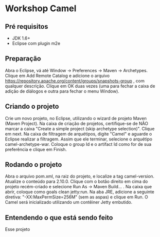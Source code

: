 Workshop Camel
==============

Pré requisitos
---------------

* JDK 1.6+
* Eclipse com plugin m2e

Preparação
---------------
Abra o Eclipse, vá até Window -> Preferences -> Maven -> Archetypes. Clique em Add Remote Catalog e adicione o arquivo https://repository.apache.org/content/groups/snapshots-group , com qualquer descrição. Clique em OK duas vezes (uma para fechar a caixa de adição de diálogos e outra para fechar o menu Window). 


Criando o projeto
---------------
Crie um novo projeto, no Eclipse, utilizando o wizard de projeto Maven (Maven Project). Na caixa de criação de projetos, certifique-se de NÃO marcar a caixa "Create a simple project (skip archetype selection)". Clique em next. Na caixa de filtragem de arquétipos, digite "Camel" e aguarde o Eclipse realizar a filtragem. Assim que ele terminar, selecione o arquétipo camel-archetype-war. Coloque o group Id e o artifact Id como for de sua preferência e clique em Finish. 


Rodando o projeto
---------------
Abra o arquivo pom.xml, na raiz do projeto, e localize a tag camel-version. Atualize o conteúdo para 2.10.0. Clique com o botão direito em cima do projeto recém-criado e selecione Run As -> Maven Build... . Na caixa que abrir, coloque como goals clean jetty:run. Na aba JRE, adicione a seguinte diretiva: "-XX:MaxPermSize=256M" (sem as aspas) e clique em Run. O Camel será inicializado utilizando um contêiner Jetty embutido.

Entendendo o que está sendo feito
---------------
Esse projeto 
